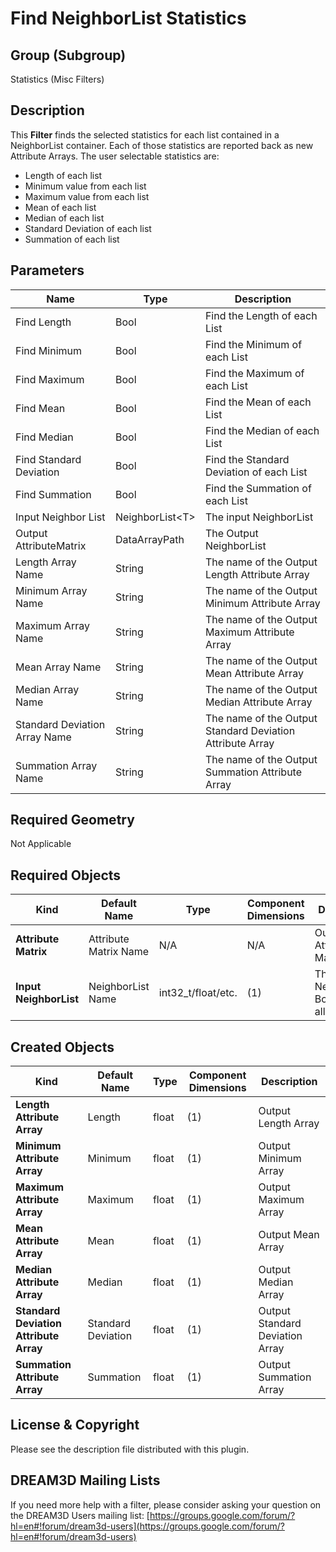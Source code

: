 # Find NeighborList Statistics

## Group (Subgroup) ##

Statistics (Misc Filters)

## Description ##

This **Filter** finds the selected statistics for each list contained in a NeighborList container. Each of those statistics are reported back as new Attribute Arrays. The user selectable statistics are:

+ Length of each list
+ Minimum value from each list
+ Maximum value from each list
+ Mean of each list
+ Median of each list
+ Standard Deviation of each list
+ Summation of each list

## Parameters ##

| Name | Type | Description |
|------|------|-------------|
| Find Length | Bool | Find the Length of each List |
| Find Minimum | Bool | Find the Minimum of each List |
| Find Maximum | Bool | Find the Maximum of each List |
| Find Mean | Bool | Find the Mean of each List |
| Find Median | Bool | Find the Median of each List |
| Find Standard Deviation | Bool | Find the Standard Deviation of each List |
| Find Summation | Bool | Find the Summation of each List |
| Input Neighbor List  | NeighborList\<T\> | The input NeighborList |
| Output AttributeMatrix  | DataArrayPath | The Output NeighborList |
| Length Array Name | String | The name of the Output Length Attribute Array |
| Minimum Array Name | String | The name of the Output Minimum Attribute Array |
| Maximum Array Name | String | The name of the Output Maximum Attribute Array |
| Mean Array Name | String | The name of the Output Mean Attribute Array |
| Median Array Name | String | The name of the Output Median Attribute Array |
| Standard Deviation Array Name | String | The name of the Output Standard Deviation Attribute Array |
| Summation Array Name | String | The name of the Output Summation Attribute Array |

## Required Geometry ###

Not Applicable

## Required Objects ##

| Kind | Default Name | Type | Component Dimensions | Description |
|------|--------------|------|----------------------|-------------|
| **Attribute Matrix** | Attribute Matrix Name | N/A | N/A | Output Attribute Matrix |
| **Input NeighborList** | NeighborList Name | int32_t/float/etc. | (1) | The input NeighborList. Boolean Not allowed. |

## Created Objects ##

| Kind | Default Name | Type | Component Dimensions | Description |
|------|--------------|------|----------------------|-------------|
| **Length Attribute Array** | Length | float | (1) | Output Length Array |
| **Minimum Attribute Array** | Minimum | float | (1) | Output Minimum Array |
| **Maximum Attribute Array** | Maximum | float | (1) | Output Maximum Array |
| **Mean Attribute Array** | Mean | float | (1) | Output Mean Array |
| **Median Attribute Array** | Median | float | (1) | Output Median Array |
| **Standard Deviation Attribute Array** | Standard Deviation | float | (1) | Output Standard Deviation Array |
| **Summation Attribute Array** | Summation | float | (1) | Output Summation Array |

## License & Copyright ##

Please see the description file distributed with this plugin.

## DREAM3D Mailing Lists ##

If you need more help with a filter, please consider asking your question on the DREAM3D Users mailing list:
[https://groups.google.com/forum/?hl=en#!forum/dream3d-users](https://groups.google.com/forum/?hl=en#!forum/dream3d-users)

